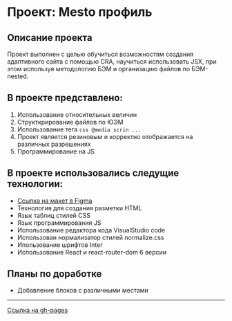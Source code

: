 # Проект: Mesto профиль

## Описание проекта

Проект выполнен с целью обучиться возможностям создания адаптивного сайта с помощью CRA, научиться использовать JSX, при этом используя методологию БЭМ и организацию файлов по БЭМ-nested.

## В проекте представлено:

1. Использование относительных величин
2. Структкрирование файлов по ЮЭМ
3. Использование тега ```css @media scrin ...```
4. Проект является резиновым и корректно отображается на различных разрешениях
5. Программирование на JS

 ## В проекте использовались следущие технологии:

* [Ссылка на макет в Figma](https://www.figma.com/file/2cn9N9jSkmxD84oJik7xL7/JavaScript.-Sprint-4?node-id=0%3A1)
* Технология для создания разметки HTML
* Язык таблиц стилей CSS
* Язык программирования JS
* Использование редактора кода VisualStudio code
* Использован нормализатор стилей normalize.css
* Ипользование шрифтов Inter
* Использование React и react-router-dom 6 версии

## Планы по доработке

* Добавление блоков с различными местами

---

[Ссылка на gh-pages](https://solidfalkon.github.io/mesto/index.html)